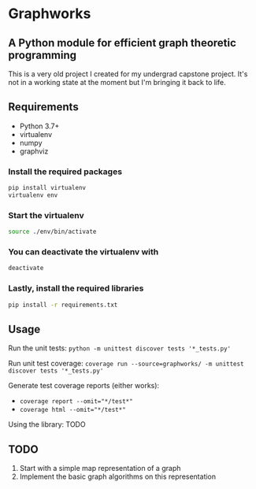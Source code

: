 # Graphworks

## A Python module for efficient graph theoretic programming

This is a very old project I created for my undergrad capstone project. 
It's not in a working state at the moment but I'm bringing it back to life.

## Requirements

* Python 3.7+
* virtualenv
* numpy
* graphviz

### Install the required packages

```sh
pip install virtualenv
virtualenv env
```

### Start the virtualenv

```sh
source ./env/bin/activate
```

### You can deactivate the virtualenv with

```sh
deactivate
```

### Lastly, install the required libraries

```sh
pip install -r requirements.txt
```

## Usage

Run the unit tests: `python -m unittest discover tests '*_tests.py'`

Run unit test coverage: `coverage run --source=graphworks/ -m unittest discover tests '*_tests.py'`

Generate test coverage reports (either works): 

* `coverage report --omit="*/test*"` 
* `coverage html --omit="*/test*"` 

Using the library: TODO

## TODO

1. Start with a simple map representation of a graph
2. Implement the basic graph algorithms on this representation
